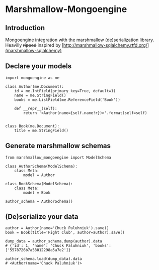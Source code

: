 # Marshmallow-Mongoengine

## Introduction

Mongoengine integration with the marshmallow (de)serialization library.
Heavilly ~~ripped~~ inspired by [http://marshmallow-sqlalchemy.rtfd.org/](marshmallow-sqlalchemy)

## Declare your models

```
import mongoengine as me

class Author(me.Document):
    id = me.IntField(primary_key=True, default=1)
    name = me.StringField()
    books = me.ListField(me.ReferenceField('Book'))

    def __repr__(self):
        return '<Author(name={self.name!r})>'.format(self=self)


class Book(me.Document):
    title = me.StringField()
```

## Generate marshmallow schemas

```
from marshmallow_mongoengine import ModelSchema

class AuthorSchema(ModelSchema):
    class Meta:
        model = Author

class BookSchema(ModelSchema):
    class Meta:
        model = Book

author_schema = AuthorSchema()
```

## (De)serialize your data

```
author = Author(name='Chuck Paluhniuk').save()
book = Book(title='Fight Club', author=author).save()

dump_data = author_schema.dump(author).data
# {'id': 1, 'name': 'Chuck Paluhniuk', 'books': ['5578726b7a58012298a5a7e2']}

author_schema.load(dump_data).data
# <Author(name='Chuck Paluhniuk')>
```
